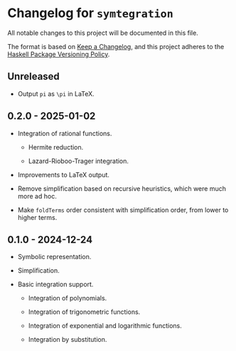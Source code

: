 # Changelog for `symtegration`

All notable changes to this project will be documented in this file.

The format is based on [Keep a Changelog](https://keepachangelog.com/en/1.0.0/),
and this project adheres to the
[Haskell Package Versioning Policy](https://pvp.haskell.org/).

## Unreleased

*   Output `pi` as `\pi` in LaTeX.

## 0.2.0 - 2025-01-02

*   Integration of rational functions.

    *   Hermite reduction.

    *   Lazard-Rioboo-Trager integration.

*   Improvements to LaTeX output.

*   Remove simplification based on recursive heuristics,
    which were much more ad hoc.

*   Make `foldTerms` order consistent with simplification order,
    from lower to higher terms.

## 0.1.0 - 2024-12-24

*   Symbolic representation.

*   Simplification.

*   Basic integration support.

    *   Integration of polynomials.

    *   Integration of trigonometric functions.

    *   Integration of exponential and logarithmic functions.

    *   Integration by substitution.
